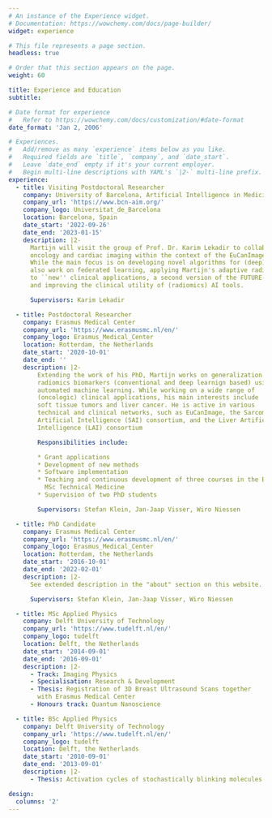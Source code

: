 ```yaml
---
# An instance of the Experience widget.
# Documentation: https://wowchemy.com/docs/page-builder/
widget: experience

# This file represents a page section.
headless: true

# Order that this section appears on the page.
weight: 60

title: Experience and Education
subtitle:

# Date format for experience
#   Refer to https://wowchemy.com/docs/customization/#date-format
date_format: 'Jan 2, 2006'

# Experiences.
#   Add/remove as many `experience` items below as you like.
#   Required fields are `title`, `company`, and `date_start`.
#   Leave `date_end` empty if it's your current employer.
#   Begin multi-line descriptions with YAML's `|2-` multi-line prefix.
experience:
  - title: Visiting Postdoctoral Researcher
    company: University of Barcelona, Artificial Intelligence in Medicine Lab
    company_url: 'https://www.bcn-aim.org/'
    company_logo: Universitat_de_Barcelona
    location: Barcelona, Spain
    date_start: '2022-09-26'
    date_end: '2023-01-15'
    description: |2-
      Martijn will visit the group of Prof. Dr. Karim Lekadir to collaborate on AI for
      oncology and cardiac imaging within the context of the EuCanImage and euCanSHare consortia.
      While the main focus is on developing novel algorithms for (deep) radiomics, they will 
      also work on federated learning, applying Martijn's adaptive radiomics framework from his PhD
      to ``new'' clinical applications, a second version of the FUTURE-AI [guiding principles](https://future-ai.eu/),
      and improving the clinical utility of (radiomics) AI tools.

      Supervisors: Karim Lekadir

  - title: Postdoctoral Researcher
    company: Erasmus Medical Center
    company_url: 'https://www.erasmusmc.nl/en/'
    company_logo: Erasmus_Medical_Center
    location: Rotterdam, the Netherlands
    date_start: '2020-10-01'
    date_end: ''
    description: |2-
        Extending the work of his PhD, Martijn works on generalization of
        radiomics biomarkers (conventional and deep learnign based) using
        automated machine learning. While working on a wide range of
        (oncologic) clinical applications, his main interests include
        soft tissue tumors and liver cancer. He is active in various
        technical and clinical networks, such as EuCanImage, the Sarcoma
        Artificial Intelligence (SAI) consortium, and the Liver Artificial
        Intelligence (LAI) consortium

        Responsibilities include:

        * Grant applications
        * Development of new methods
        * Software implementation
        * Teaching and continuous development of three courses in the BSc and
          MSc Technical Medicine
        * Supervision of two PhD students

        Supervisors: Stefan Klein, Jan-Jaap Visser, Wiro Niessen

  - title: PhD Candidate
    company: Erasmus Medical Center
    company_url: 'https://www.erasmusmc.nl/en/'
    company_logo: Erasmus_Medical_Center
    location: Rotterdam, the Netherlands
    date_start: '2016-10-01'
    date_end: '2022-02-01'
    description: |2-
      See extended description in the "about" section on this website.

      Supervisors: Stefan Klein, Jan-Jaap Visser, Wiro Niessen

  - title: MSc Applied Physics
    company: Delft University of Technology
    company_url: 'https://www.tudelft.nl/en/'
    company_logo: tudelft
    location: Delft, the Netherlands
    date_start: '2014-09-01'
    date_end: '2016-09-01'
    description: |2-
      - Track: Imaging Physics
      - Specialisation: Research & Development
      - Thesis: Registration of 3D Breast Ultrasound Scans together
        with Erasmus Medical Center
      - Honours track: Quantum Nanoscience

  - title: BSc Applied Physics
    company: Delft University of Technology
    company_url: 'https://www.tudelft.nl/en/'
    company_logo: tudelft
    location: Delft, the Netherlands
    date_start: '2010-09-01'
    date_end: '2013-09-01'
    description: |2-
      - Thesis: Activation cycles of stochastically blinking molecules in super-resolution microscopy

design:
  columns: '2'
---
```

